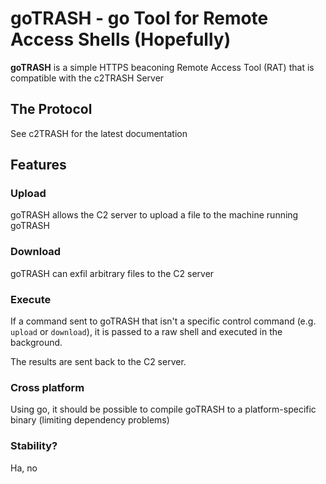 goTRASH - go Tool for Remote Access Shells (Hopefully)
======
**goTRASH** is a simple HTTPS beaconing Remote Access Tool (RAT) that is compatible with the c2TRASH Server
## The Protocol

See c2TRASH for the latest documentation

## Features

### Upload

goTRASH allows the C2 server to upload a file to the machine running goTRASH

### Download

goTRASH can exfil arbitrary files to the C2 server

### Execute

If a command sent to goTRASH that isn't a specific control command (e.g. `upload` or `download`), it is passed to a raw shell and executed in the background.

The results are sent back to the C2 server.


### Cross platform

Using go, it should be possible to compile goTRASH to a platform-specific binary (limiting dependency problems)

### Stability?

Ha, no


